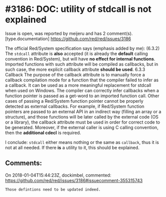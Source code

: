 
#3186: DOC: utility of stdcall is not explained
================================================================================
Issue is open, was reported by meijeru and has 2 comment(s).
[type.documentation]
<https://github.com/red/red/issues/3186>

The official Red/System specification says (emphasis added by me):
(6.3.2)
The `stdcall` attribute is **also** accepted (it is already the **default** calling convention in Red/System), but will have **no effect for internal functions**. Imported functions with such attribute will be compiled as callbacks, but in such case, the more explicit callback attribute **should be used**.
6.3.3 Callback
The purpose of the callback attribute is to manually force a callback compilation mode for a function that the compiler failed to infer as a callback. It can be used as a more meaningful replacement for stdcall when used on Windows.
The compiler can correctly infer callbacks when a function pointer is passed as a get-word to an imported function call. Other cases of passing a Red/System function pointer cannot be properly detected as external callbacks.
For example, if Red/System function pointers are passed to an external API in an indirect way (filling an array or a structure), and those functions will be later called by the external code (OS or a library), the callback attribute must be used in order for correct code to be generated. Moreover, if the external caller is using C calling convention, then the **additional cdecl** is required.

I conclude: `stdcall` either means nothing or the same as `callback`, thus it is not at all needed. If there **is** a utility to it, this should be explained.


Comments:
--------------------------------------------------------------------------------

On 2018-01-04T15:44:23Z, dockimbel, commented:
<https://github.com/red/red/issues/3186#issuecomment-355315743>

    Those defintions need to be updated indeed.

